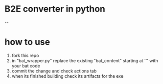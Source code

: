 # B2E converter in python
--
# how to use
1. fork this repo
2. in "bat_wrapper.py" replace the existing "bat_content" starting at ''' with your bat code
3. commit the change and check actions tab
4. when its finished building check its artifacts for the exe
